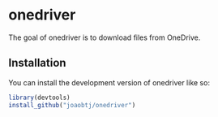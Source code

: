 
<!-- README.md is generated from README.Rmd. Please edit that file -->

# onedriver

<!-- badges: start -->
<!-- badges: end -->

The goal of onedriver is to download files from OneDrive.

## Installation

You can install the development version of onedriver like so:

``` r
library(devtools)
install_github("joaobtj/onedriver")
```
